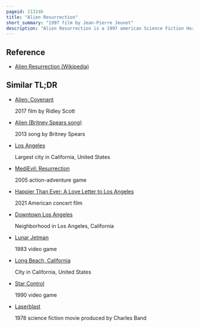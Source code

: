 ```yaml
---
pageid: 213246
title: "Alien Resurrection"
short_summary: "1997 film by Jean-Pierre Jeunet"
description: "Alien Resurrection is a 1997 american Science Fiction Horror Film, directed by Jean-Pierre Jeunet, written by Joss Whedon, and starring Sigourney Weaver and Winona Ryder. It is the fourth Installment of the alien Franchise and was shot at the 20th Century Fox Studio in los Angeles California."
---
```


## Reference

- [Alien Resurrection (Wikipedia)](https://en.wikipedia.org/?curid=213246)

## Similar TL;DR

- [Alien: Covenant](/tldr/en/alien-covenant)

  2017 film by Ridley Scott

- [Alien (Britney Spears song)](/tldr/en/alien-britney-spears-song)

  2013 song by Britney Spears

- [Los Angeles](/tldr/en/los-angeles)

  Largest city in California, United States

- [MediEvil: Resurrection](/tldr/en/medievil-resurrection)

  2005 action-adventure game

- [Happier Than Ever: A Love Letter to Los Angeles](/tldr/en/happier-than-ever-a-love-letter-to-los-angeles)

  2021 American concert film

- [Downtown Los Angeles](/tldr/en/downtown-los-angeles)

  Neighborhood in Los Angeles, California

- [Lunar Jetman](/tldr/en/lunar-jetman)

  1983 video game

- [Long Beach, California](/tldr/en/long-beach-california)

  City in California, United States

- [Star Control](/tldr/en/star-control)

  1990 video game

- [Laserblast](/tldr/en/laserblast)

  1978 science fiction movie produced by Charles Band
